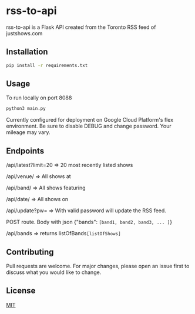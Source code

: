 # rss-to-api

rss-to-api is a Flask API created from the Toronto RSS feed of justshows.com

## Installation



```bash
pip install -r requirements.txt
```

## Usage

To run locally on port 8088

```bash
python3 main.py
```
Currently configured for deployment on Google Cloud Platform's flex environment. Be sure to disable DEBUG and change password.  Your mileage may vary.

## Endpoints
/api/latest?limit=20 => 20 most recently listed shows

/api/venue/<venuename> => All shows at <venuename>

/api/band/<bandname> => All shows featuring <bandname>

/api/date/<ddmmyy> => All shows on <ddmmyy>

/api/update?pw=<password> => With valid password will update the RSS feed.
  
POST route.  Body with json {"bands": `[band1, band2, band3, ... ]`}

/api/bands => returns listOfBands`[listOfShows]`

## Contributing
Pull requests are welcome. For major changes, please open an issue first to discuss what you would like to change.

## License
[MIT](https://choosealicense.com/licenses/mit/)
